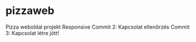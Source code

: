 # pizzaweb
Pizza weboldal projekt Responsive
Commit 2: Kapcsolat ellenőrzés
Commit 3: Kapcsolat létre jött!
